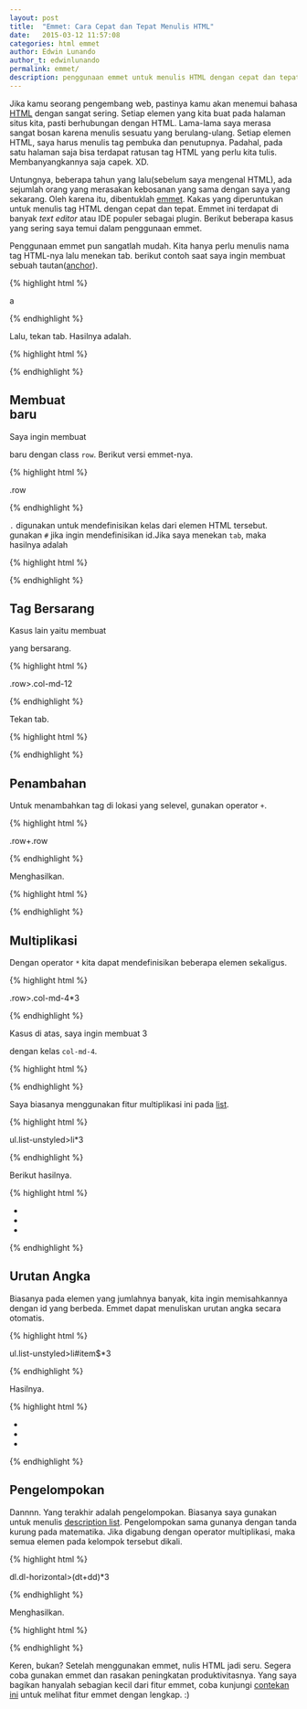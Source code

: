 ```yaml
---
layout: post
title:  "Emmet: Cara Cepat dan Tepat Menulis HTML"
date:   2015-03-12 11:57:08
categories: html emmet
author: Edwin Lunando
author_t: edwinlunando
permalink: emmet/
description: penggunaan emmet untuk menulis HTML dengan cepat dan tepat
---
```


Jika kamu seorang pengembang web, pastinya kamu akan menemui bahasa [HTML][2] dengan sangat sering. Setiap elemen yang kita buat pada halaman situs kita, pasti berhubungan dengan HTML. Lama-lama saya merasa sangat bosan karena menulis sesuatu yang berulang-ulang. Setiap elemen HTML, saya harus menulis tag pembuka dan penutupnya. Padahal, pada satu halaman saja bisa terdapat ratusan tag HTML yang perlu kita tulis. Membanyangkannya saja capek. XD.

Untungnya, beberapa tahun yang lalu(sebelum saya mengenal HTML), ada sejumlah orang yang merasakan kebosanan yang sama dengan saya yang sekarang. Oleh karena itu, dibentuklah [emmet][1]. Kakas yang diperuntukan untuk menulis tag HTML dengan cepat dan tepat. Emmet ini terdapat di banyak *text editor* atau IDE populer sebagai plugin. Berikut beberapa kasus yang sering saya temui dalam penggunaan emmet.

Penggunaan emmet pun sangatlah mudah. Kita hanya perlu menulis nama tag HTML-nya lalu menekan tab. berikut contoh saat saya ingin membuat sebuah tautan([anchor][3]).

{% highlight html %}

a

{% endhighlight %}

Lalu, tekan tab. Hasilnya adalah.

{% highlight html %}

<a href=""></a>

{% endhighlight %}

## Membuat <div> baru ##

Saya ingin membuat <div> baru dengan class `row`. Berikut versi emmet-nya.

{% highlight html %}

.row

{% endhighlight %}

`.` digunakan untuk mendefinisikan kelas dari elemen HTML tersebut. gunakan `#` jika ingin mendefinisikan id.Jika saya menekan `tab`, maka hasilnya adalah

{% highlight html %}

<div class="row"></div>

{% endhighlight %}

## Tag Bersarang ##

Kasus lain yaitu membuat <div> yang bersarang.

{% highlight html %}

.row>.col-md-12

{% endhighlight %}

Tekan tab.

{% highlight html %}

<div class="row">
    <div class="col-md-12"></div>
</div>

{% endhighlight %}

## Penambahan ##

Untuk menambahkan tag di lokasi yang selevel, gunakan operator `+`.

{% highlight html %}

.row+.row

{% endhighlight %}

Menghasilkan.

{% highlight html %}

<div class="row"></div>
<div class="row"></div>

{% endhighlight %}

## Multiplikasi ##

Dengan operator `*` kita dapat mendefinisikan beberapa elemen sekaligus.

{% highlight html %}

.row>.col-md-4*3

{% endhighlight %}

Kasus di atas, saya ingin membuat 3 <div> dengan kelas `col-md-4`.

{% highlight html %}

<div class="row">
    <div class="col-md-4"></div>
    <div class="col-md-4"></div>
    <div class="col-md-4"></div>
</div>

{% endhighlight %}

Saya biasanya menggunakan fitur multiplikasi ini pada [list][6].

{% highlight html %}

ul.list-unstyled>li*3

{% endhighlight %}

Berikut hasilnya.

{% highlight html %}

<ul class="list-unstyled">
    <li></li>
    <li></li>
    <li></li>
</ul>

{% endhighlight %}

## Urutan Angka ##

Biasanya pada elemen yang jumlahnya banyak, kita ingin memisahkannya dengan id yang berbeda. Emmet dapat menuliskan urutan angka secara otomatis.

{% highlight html %}

ul.list-unstyled>li#item$*3

{% endhighlight %}

Hasilnya.

{% highlight html %}

<ul class="list-unstyled">
    <li id="item1"></li>
    <li id="item2"></li>
    <li id="item3"></li>
</ul>

{% endhighlight %}

## Pengelompokan ##

Dannnn. Yang terakhir adalah pengelompokan. Biasanya saya gunakan untuk menulis [description list][5]. Pengelompokan sama gunanya dengan tanda kurung pada matematika. Jika digabung dengan operator multiplikasi, maka semua elemen pada kelompok tersebut dikali.

{% highlight html %}

dl.dl-horizontal>(dt+dd)*3

{% endhighlight %}

Menghasilkan.

{% highlight html %}

<dl class="dl-horizontal">
    <dt></dt>
    <dd></dd>
    <dt></dt>
    <dd></dd>
    <dt></dt>
    <dd></dd>
</dl>

{% endhighlight %}

Keren, bukan? Setelah menggunakan emmet, nulis HTML jadi seru. Segera coba gunakan emmet dan rasakan peningkatan produktivitasnya. Yang saya bagikan hanyalah sebagian kecil dari fitur emmet, coba kunjungi [contekan ini][4] untuk melihat fitur emmet dengan lengkap. :)

[1]:    http://emmet.io/
[2]:    https://developer.mozilla.org/en-US/docs/Web/HTML
[3]:    https://developer.mozilla.org/en-US/docs/Web/HTML/Element/a
[4]:    http://docs.emmet.io/cheat-sheet/
[5]:    https://developer.mozilla.org/en-US/docs/Web/HTML/Element/dl
[6]:    https://developer.mozilla.org/en-US/docs/Web/HTML/Element/ul

